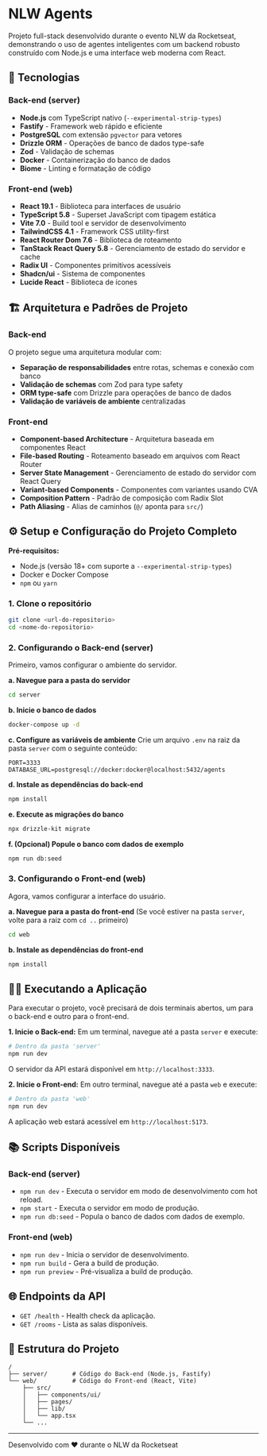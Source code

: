 # NLW Agents

Projeto full-stack desenvolvido durante o evento NLW da Rocketseat, demonstrando o uso de agentes inteligentes com um backend robusto construído com Node.js e uma interface web moderna com React.

## 🚀 Tecnologias

### **Back-end (server)**

-   **Node.js** com TypeScript nativo (`--experimental-strip-types`)
-   **Fastify** - Framework web rápido e eficiente
-   **PostgreSQL** com extensão `pgvector` para vetores
-   **Drizzle ORM** - Operações de banco de dados type-safe
-   **Zod** - Validação de schemas
-   **Docker** - Containerização do banco de dados
-   **Biome** - Linting e formatação de código

### **Front-end (web)**

-   **React 19.1** - Biblioteca para interfaces de usuário
-   **TypeScript 5.8** - Superset JavaScript com tipagem estática
-   **Vite 7.0** - Build tool e servidor de desenvolvimento
-   **TailwindCSS 4.1** - Framework CSS utility-first
-   **React Router Dom 7.6** - Biblioteca de roteamento
-   **TanStack React Query 5.8** - Gerenciamento de estado do servidor e cache
-   **Radix UI** - Componentes primitivos acessíveis
-   **Shadcn/ui** - Sistema de componentes
-   **Lucide React** - Biblioteca de ícones

## 🏗️ Arquitetura e Padrões de Projeto

### **Back-end**

O projeto segue uma arquitetura modular com:
-   **Separação de responsabilidades** entre rotas, schemas e conexão com banco
-   **Validação de schemas** com Zod para type safety
-   **ORM type-safe** com Drizzle para operações de banco de dados
-   **Validação de variáveis de ambiente** centralizadas

### **Front-end**

-   **Component-based Architecture** - Arquitetura baseada em componentes React
-   **File-based Routing** - Roteamento baseado em arquivos com React Router
-   **Server State Management** - Gerenciamento de estado do servidor com React Query
-   **Variant-based Components** - Componentes com variantes usando CVA
-   **Composition Pattern** - Padrão de composição com Radix Slot
-   **Path Aliasing** - Alias de caminhos (`@/` aponta para `src/`)

## ⚙️ Setup e Configuração do Projeto Completo

**Pré-requisitos:**
* Node.js (versão 18+ com suporte a `--experimental-strip-types`)
* Docker e Docker Compose
* `npm` ou `yarn`

### **1. Clone o repositório**

```bash
git clone <url-do-repositorio>
cd <nome-do-repositorio>
```

### **2. Configurando o Back-end (server)**

Primeiro, vamos configurar o ambiente do servidor.

**a. Navegue para a pasta do servidor**
```bash
cd server
```

**b. Inicie o banco de dados**
```bash
docker-compose up -d
```

**c. Configure as variáveis de ambiente**
Crie um arquivo `.env` na raiz da pasta `server` com o seguinte conteúdo:
```env
PORT=3333
DATABASE_URL=postgresql://docker:docker@localhost:5432/agents
```

**d. Instale as dependências do back-end**
```bash
npm install
```

**e. Execute as migrações do banco**
```bash
npx drizzle-kit migrate
```

**f. (Opcional) Popule o banco com dados de exemplo**
```bash
npm run db:seed
```

### **3. Configurando o Front-end (web)**

Agora, vamos configurar a interface do usuário.

**a. Navegue para a pasta do front-end**
(Se você estiver na pasta `server`, volte para a raiz com `cd ..` primeiro)
```bash
cd web
```

**b. Instale as dependências do front-end**
```bash
npm install
```

## 🏃‍♀️ Executando a Aplicação

Para executar o projeto, você precisará de dois terminais abertos, um para o back-end e outro para o front-end.

**1. Inicie o Back-end:**
Em um terminal, navegue até a pasta `server` e execute:
```bash
# Dentro da pasta 'server'
npm run dev
```
O servidor da API estará disponível em `http://localhost:3333`.

**2. Inicie o Front-end:**
Em outro terminal, navegue até a pasta `web` e execute:
```bash
# Dentro da pasta 'web'
npm run dev
```
A aplicação web estará acessível em `http://localhost:5173`.

## 📚 Scripts Disponíveis

### **Back-end (server)**
-   `npm run dev` - Executa o servidor em modo de desenvolvimento com hot reload.
-   `npm start` - Executa o servidor em modo de produção.
-   `npm run db:seed` - Popula o banco de dados com dados de exemplo.

### **Front-end (web)**
-   `npm run dev` - Inicia o servidor de desenvolvimento.
-   `npm run build` - Gera a build de produção.
-   `npm run preview` - Pré-visualiza a build de produção.

## 🌐 Endpoints da API

-   `GET /health` - Health check da aplicação.
-   `GET /rooms` - Lista as salas disponíveis.

## 📂 Estrutura do Projeto

```
/
├── server/       # Código do Back-end (Node.js, Fastify)
└── web/          # Código do Front-end (React, Vite)
    ├── src/
    │   ├── components/ui/
    │   ├── pages/
    │   ├── lib/
    │   └── app.tsx
    └── ...
```

---
Desenvolvido com ❤️ durante o NLW da Rocketseat
